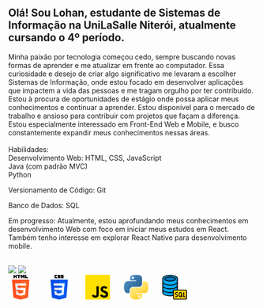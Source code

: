 ## Olá! Sou Lohan, estudante de Sistemas de Informação na UniLaSalle Niterói, atualmente cursando o 4º período.

Minha paixão por tecnologia começou cedo, sempre buscando novas formas de aprender e me atualizar em frente ao computador. Essa curiosidade e desejo de criar algo significativo me levaram a escolher Sistemas de Informação, onde estou focado em desenvolver aplicações que impactem a vida das pessoas e me tragam orgulho por ter contribuído.
<br>
Estou à procura de oportunidades de estágio onde possa aplicar meus conhecimentos e continuar a aprender. Estou disponível para o mercado de trabalho e ansioso para contribuir com projetos que façam a diferença.
<br>
Estou especialmente interessado em Front-End Web e Mobile, e busco constantemente expandir meus conhecimentos nessas áreas.
<br>
<br>
Habilidades:
<br>
Desenvolvimento Web: HTML, CSS, JavaScript
<br>
Java (com padrão MVC)
<br>
Python

Versionamento de Código: Git

Banco de Dados: SQL

Em progresso:
Atualmente, estou aprofundando meus conhecimentos em desenvolvimento Web com foco em iniciar meus estudos em React. Também tenho interesse em explorar React Native para desenvolvimento mobile.

<br>

<div>
  <img height-"180em" src="https://github-readme-stats.vercel.app/api?username=LohanConrado&show_icons=true&theme=tokyonight&include_all_commits=true&count_private-true"/>
  <img height-"180em" src="https://github-readme-stats.vercel.app/api/top-langs/?username=LohanConrado&layout=compact&langs_count=16&theme=tokyonight"/>
</div>

<div>
  <img src="html5.png" height="50em" style="display: inline-block; margin-right: 10px;">
  <span style="display: inline-block; width: 10px;"></span>
  <img src="css-3.png" height="50em" style="display: inline-block; margin-right: 10px;">
  <span style="display: inline-block; width: 10px;"></span>
  <img src="js.png" height="50em" style="display: inline-block; margin-right: 10px;">
  <span style="display: inline-block; width: 10px;"></span>
  <img src="python.png" height="50em" style="display: inline-block; margin-right: 10px;">
  <span style="display: inline-block; width: 10px;"></span>
  <img src="database.png" height="50em" style="display: inline-block;">
</div>
